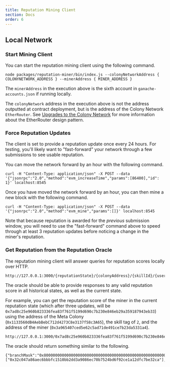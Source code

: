 ```yaml
---
title: Reputation Mining Client
section: Docs
order: 6
---
```


## Local Network

### Start Mining Client

You can start the reputation mining client using the following command.

```
node packages/reputation-miner/bin/index.js --colonyNetworkAddress { COLONYNETWORK_ADDRESS } --minerAddress { MINER_ADDRESS }
```

The `minerAddress` in the execution above is the sixth account in `ganache-accounts.json` if running locally.

The `colonyNetwork` address in the execution above is not the address outputted at contract deployment, but is the address of the Colony Network `EtherRouter`. See [Upgrades to the Colony Network](/colonynetwork/docs-the-delegate-proxy-pattern/) for more information about the EtherRouter design pattern.

### Force Reputation Updates

The client is set to provide a reputation update once every 24 hours. For testing, you'll likely want to "fast-forward" your network through a few submissions to see usable reputation.

You can move the network forward by an hour with the following command.

```
curl -H "Content-Type: application/json" -X POST --data '{"jsonrpc":"2.0","method":"evm_increaseTime","params":[86400],"id": 1}' localhost:8545
```

Once you have moved the network forward by an hour, you can then mine a new block with the following command.

```
curl -H "Content-Type: application/json" -X POST --data '{"jsonrpc":"2.0","method":"evm_mine","params":[]}' localhost:8545
```

Note that because reputation is awarded for the *previous* submission window, you will need to use the "fast-forward" command above to speed through at least 3 reputation updates before noticing a change in the miner's reputation.

### Get Reputation from the Reputation Oracle

The reputation mining client will answer queries for reputation scores locally over HTTP.

```
http://127.0.0.1:3000/{reputationState}/{colonyAddress}/{skillId}/{userAddress}
```

The oracle should be able to provide responses to any valid reputation score in all historical states, as well as the current state.

For example, you can get the reputation score of the miner in the current reputation state (which after three updates, will be `0x7ad8c25e960b823336fea83f761f5199d690c7b230e846eb29a359187943eb33`) using the address of the Meta Colony (`0x1133560dB4AebBebC712d4273C8e3137f58c3A65`), the skill tag of `2`, and the address of the miner (`0x3a965407ced5e62c5ad71de491ce7b23da5331a4`).

```
http://127.0.0.1:3000/0x7ad8c25e960b823336fea83f761f5199d690c7b230e846eb29a359187943eb33/0x1133560dB4AebBebC712d4273C8e3137f58c3A65/2/0x3a965407ced5e62c5ad71de491ce7b23da5331a4
```

The oracle should return something similar to the following.

```
{"branchMask":"0x8000000000000000000000000000000000000000000000000000000000000000","siblings":["0x32c047a86aec6bbbfc1510bb2dd3a9086ec70b7524bd6f92ce1a12dfc7be32ca"],"key":"0x1133560db4aebbebc712d4273c8e3137f58c3a6500000000000000000000000000000000000000000000000000000000000000023a965407ced5e62c5ad71de491ce7b23da5331a4","value":"0x0000000000000000000000000000000000000000000000410d586a20a4c000000000000000000000000000000000000000000000000000000000000000000003","reputationAmount":"0"}
```
